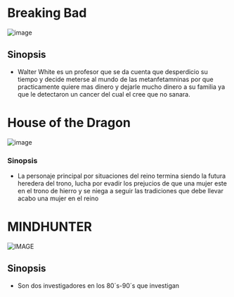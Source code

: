 # Breaking Bad
![image](https://encrypted-tbn0.gstatic.com/images?q=tbn:ANd9GcS9clmVMk0KG2sVnpXWCpMyAArycZiOGPR4Qg&usqp=CAU)
 ## Sinopsis
  - Walter White es un profesor que se da cuenta que desperdicio su tiempo y decide meterse al mundo de las metanfetamninas por que practicamente quiere mas dinero y dejarle mucho dinero a su familia ya que le detectaron un cancer del cual el cree que no sanara.

  
  
  # House of the Dragon
![image](https://images.reporteindigo.com/wp-content/uploads/2022/08/basto-solo-un-capitulo-hbo-renueva-house-of-the-dragon-para-una-segunda-temporada-agosto-2022-1024x576.jpg)

### Sinopsis 
 - La personaje principal por situaciones del reino termina siendo la futura heredera del trono, lucha por evadir los prejucios de que una mujer este en el trono de hierro y se niega a seguir las tradiciones que debe llevar acabo una mujer en el reino 

 # MINDHUNTER
![IMAGE](https://occ-0-58-56.1.nflxso.net/dnm/api/v6/X194eJsgWBDE2aQbaNdmCXGUP-Y/AAAABceGluQ91PhJ-3CG3synHC4-pEUQdU0_9qYTqHIoW_2kMtn3yCv-5ox99heLC1ACjKrxke3kCfKssqri_rYrv2oJSSZRrwQGShp9izw0FRxGxZ0eZd92ZQM5F7SA6ol_aTURzA.jpg?r=4aa)

## Sinopsis
 - Son dos investigadores en los 80´s-90´s que investigan
 